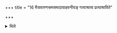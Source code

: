 +++
title = "16 मैत्रावरुणचमसमादायाहवनीयङ् गत्वाश्राव्य प्रत्याश्राविते"

+++

<details><summary>थिते</summary>

मैत्रावरुणचमसमादायाहवनीयं गत्वाश्राव्य प्रत्याश्राविते सम्प्रेष्यति होतर्यज प्रशास्तरिति वा १६
</details>
